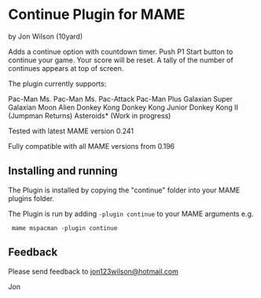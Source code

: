 # **Continue Plugin for MAME** #

by Jon Wilson (10yard)

Adds a continue option with countdown timer.  Push P1 Start button to continue your game.  Your score will be reset.
A tally of the number of continues appears at top of screen.

The plugin currently supports:

  Pac-Man
  Ms. Pac-Man
  Ms. Pac-Attack
  Pac-Man Plus
  Galaxian
  Super Galaxian
  Moon Alien
  Donkey Kong
  Donkey Kong Junior
  Donkey Kong II (Jumpman Returns)
  Asteroids* (Work in progress)

Tested with latest MAME version 0.241

Fully compatible with all MAME versions from 0.196

  
## Installing and running
 
The Plugin is installed by copying the "continue" folder into your MAME plugins folder.

The Plugin is run by adding `-plugin continue` to your MAME arguments e.g.

``` mame mspacman -plugin continue```  


## Feedback

Please send feedback to jon123wilson@hotmail.com

Jon


